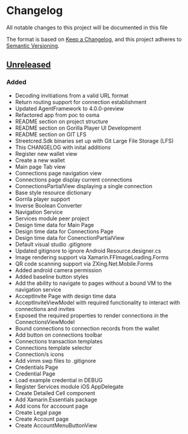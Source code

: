 # Changelog

All notable changes to this project will be documented in this file

The format is based on [Keep a Changelog](https://keepachangelog.com/en/1.0.0/),
and this project adheres to [Semantic Versioning](https://semver.org/spec/v2.0.0.html).

## [Unreleased]

### Added

- Decoding invitiations from a valid URL format
- Return routing support for connection establishment
- Updated AgentFramework to 4.0.0-preview
- Refactored app from poc to osma
- README section on project structure
- README section on Gorilla Player UI Development
- README section on GIT LFS
- Streetcred.Sdk binaries set up with Git Large File Storage (LFS)
- This CHANGELOG  with inital additions
- Register new wallet view
- Create a new wallet
- Main page Tab view
- Connections page navigation view
- Connections page display current connections
- ConnectionsPartialView displaying a single connection 
- Base style resource dictionary
- Gorrila player support
- Inverse Boolean Converter
- Navigation Service
- Services module peer project
- Design time data for Main Page
- Design time data for Connections Page
- Design time data for ConenctionPartialView
- Default visual studio .gitignore
- Updated gitignore to ignore Android Resource.designer.cs
- Image rendering support via Xamarin.FFImageLoading.Forms
- QR code scanning support via ZXing.Net.Mobile.Forms
- Added android camera permission
- Added baseline button styles
- Add the ability to navigate to pages without a bound VM to the navigation service
- AcceptInvite Page with design time data
- AcceptInviteViewModel with required functionality to interact with connections and invites
- Exposed the required properties to render connections in the ConnectionsViewModel
- Bound connections to connection records from the wallet
- Add button on connections toolbar
- Connections transaction templates
- Connections template selector
- Connection/s icons
- Add vimm swp files to .gitignore
- Credentials Page
- Credential Page
- Load example credential in DEBUG
- Register Services module iOS AppDelegate
- Create Detailed Cell component
- Add Xamarin.Essentials package
- Add icons for accoount page
- Create Legal page
- Create Account page
- Create AccountMenuButtonView


[Unreleased]: https://bitbucket.org/sparkchain/poc-mobile-app/compare/HEAD..13ad5882e4c9a526a27cde19270bcbc56c1d53fa
